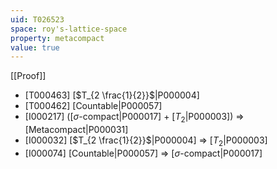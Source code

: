 ```yaml
---
uid: T026523
space: roy's-lattice-space
property: metacompact
value: true
---
```

[[Proof]]

* [T000463] [$T_{2 \frac{1}{2}}$|P000004]
* [T000462] [Countable|P000057]
* [I000217] ([$\sigma$-compact|P000017] + [$T_2$|P000003]) => [Metacompact|P000031]
* [I000032] [$T_{2 \frac{1}{2}}$|P000004] => [$T_2$|P000003]
* [I000074] [Countable|P000057] => [$\sigma$-compact|P000017]

